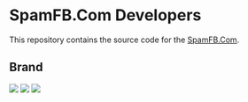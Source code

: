 # SpamFB.Com Developers

This repository contains the source code for the [SpamFB.Com](https://spamfb.com).

## Brand
<img src="https://i.imgur.com/uWsD14l.png">
<img src="https://i.imgur.com/etPcMcU.png">
<img src="https://i.imgur.com/vVj5bqz.png">